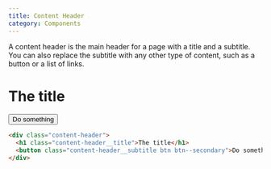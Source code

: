 ```yaml
---
title: Content Header
category: Components
---
```


A content header is the main header for a page with a title and a subtitle.
You can also replace the subtitle with any other type of content, such as a
button or a list of links.

<div class="content-header">
  <h1 class="content-header__title">The title</h1>
  <button class="content-header__subtitle btn btn--secondary">Do something</button>
</div>

```html
<div class="content-header">
  <h1 class="content-header__title">The title</h1>
  <button class="content-header__subtitle btn btn--secondary">Do something</button>
</div>
```
